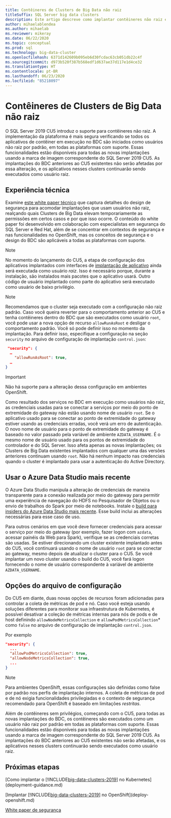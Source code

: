 ```yaml
---
title: Contêineres de Clusters de Big Data não raiz
titleSuffix: SQL Server big data clusters
description: Este artigo descreve como implantar contêineres não raiz em Clusters de Big Data do SQL Server
author: mihaelablendea
ms.author: mihaelab
ms.reviewer: mikeray
ms.date: 06/22/2020
ms.topic: conceptual
ms.prod: sql
ms.technology: big-data-cluster
ms.openlocfilehash: 6371d142609b095eb6d30fcdac63cb051db22c4f
ms.sourcegitcommit: d973b520f387b568edf1d637ae37d117e1d4ce32
ms.translationtype: HT
ms.contentlocale: pt-BR
ms.lasthandoff: 06/23/2020
ms.locfileid: "85218097"
---
```

# <a name="non-root-big-data-clusters-containers"></a>Contêineres de Clusters de Big Data não raiz

O SQL Server 2019 CU5 introduz o suporte para contêineres não raiz. A implementação da plataforma é mais segura verificando se todos os aplicativos de contêiner em execução no BDC são iniciados como usuários não raiz por padrão, em todas as plataformas com suporte. Essas funcionalidades estão disponíveis para todas as novas implantações usando a marca de imagem correspondente do SQL Server 2019 CU5. As implantações do BDC anteriores ao CU5 existentes não serão afetadas por essa alteração, e os aplicativos nesses clusters continuarão sendo executados como usuário raiz. 

## <a name="technical-background"></a>Experiência técnica

Examine [este white paper técnico](https://aka.ms/sql-bdc-openshift-security) que captura detalhes do design de segurança para acomodar implantações que usam usuários não raiz, realçando quais Clusters de Big Data elevam temporariamente as permissões em certos casos e por que isso ocorre. O conteúdo do white paper foi desenvolvido em colaboração com especialistas em segurança do SQL Server e Red Hat, além de se concentrar em contextos de segurança e nas funcionalidades no OpenShift, mas os conceitos de segurança e o design do BDC são aplicáveis a todas as plataformas com suporte.

> [!NOTE]
> No momento do lançamento do CU5, a etapa de configuração dos aplicativos implantados com interfaces de [implantação de aplicativo](concept-application-deployment.md) ainda será executada como usuário *raiz*. Isso é necessário porque, durante a instalação, são instalados mais pacotes que o aplicativo usará. Outro código de usuário implantado como parte do aplicativo será executado como usuário de baixo privilégio. 

> [!NOTE]
> Recomendamos que o cluster seja executado com a configuração não raiz padrão. Caso você queira reverter para o comportamento anterior ao CU5 e tenha contêineres dentro do BDC que são executados como usuário `root`, você pode usar a nova opção de recurso `allowRunAsRoot` e desligar o comportamento padrão. Você só pode definir isso no momento da implantação. Para definir isso, especifique a configuração na seção `security` no arquivo de configuração de implantação `control.json`:

```json
 "security": {
  …
    "allowRunAsRoot": true,
  …
}
```

> [!IMPORTANT]
> Não há suporte para a alteração dessa configuração em ambientes OpenShift.

Como resultado dos serviços no BDC em execução como usuários não raiz, as credenciais usadas para se conectar a serviços por meio do ponto de extremidade do gateway não estão usando nome de usuário `root`. Se o aplicativo usado para se conectar ao ponto de extremidade do gateway estiver usando as credenciais erradas, você verá um erro de autenticação. O novo nome de usuário para o ponto de extremidade do gateway é baseado no valor passado pela variável de ambiente `AZDATA_USERNAME`. É o mesmo nome de usuário usado para os pontos de extremidade do controlador e do SQL Server. Isso afeta apenas as novas implantações; os Clusters de Big Data existentes implantados com qualquer uma das versões anteriores continuam usando `root`. Não há nenhum impacto nas credenciais quando o cluster é implantado para usar a autenticação do Active Directory. 

## <a name="use-the-latest-azure-data-studio"></a>Usar o Azure Data Studio mais recente

O Azure Data Studio manipula a alteração de credenciais de maneira transparente para a conexão realizada por meio do gateway para permitir uma experiência de navegação do HDFS no Pesquisador de Objetos ou o envio de trabalhos do Spark por meio de notebooks. Instale o [build para insiders do Azure Data Studio mais recente](../azure-data-studio/download-azure-data-studio.md#download-insiders-build-of-azure-data-studio). Esse build inclui as alterações necessárias para esse caso de uso.

Para outros cenários em que você deve fornecer credenciais para acessar o serviço por meio do gateway (por exemplo, fazer logon com `azdata`, acessar painéis da Web para Spark), verifique se as credenciais corretas são usadas. Se estiver direcionando um cluster existente implantado antes do CU5, você continuará usando o nome de usuário `root` para se conectar ao gateway, mesmo depois de atualizar o cluster para o CU5. Se você implantar um novo cluster usando o build do CU5, você fará logon fornecendo o nome de usuário correspondente à variável de ambiente `AZDATA_USERNAME`.

## <a name="configuration-file-switches"></a>Opções do arquivo de configuração

Do CU5 em diante, duas novas opções de recursos foram adicionadas para controlar a coleta de métricas de pod e nó. Caso você esteja usando soluções diferentes para monitorar sua infraestrutura de Kubernetes, é possível desativar a coleção de métricas internas para nós de pods e de host definindo `allowNodeMetricsCollection` e `allowPodMetricsCollection`* como `false` no arquivo de configuração de implantação `control.json`. 

Por exemplo 

```json
"security": {
  ...
  "allowPodMetricsCollection": true,
  "allowNodeMetricsCollection": true,
  ...
}
```

> [!NOTE]
> Para ambientes OpenShift, essas configurações são definidas como false por padrão nos perfis de implantação internos. A coleta de métricas de pod e de nó exigia funcionalidades privilegiadas e o contexto de segurança recomendado para OpenShift é baseado em limitações *restritas*.

Além de contêineres sem privilégios, começando com o CU5, para todas as novas implantações do BDC, os contêineres são executados como um usuário não raiz por padrão em todas as plataformas com suporte. Essas funcionalidades estão disponíveis para todas as novas implantações usando a marca de imagem correspondente do SQL Server 2019 CU5. As implantações do BDC anteriores ao CU5 existentes não serão afetadas, e os aplicativos nesses clusters continuarão sendo executados como usuário raiz.

## <a name="next-steps"></a>Próximas etapas
[Como implantar o [!INCLUDE[big-data-clusters-2019](../includes/ssbigdataclusters-ss-nover.md)] no Kubernetes](deployment-guidance.md)

[Implantar [!INCLUDE[big-data-clusters-2019](../includes/ssbigdataclusters-ss-nover.md)] no OpenShift](deploy-openshift.md)

[White paper de segurança](https://aka.ms/sql-bdc-openshift-security)
